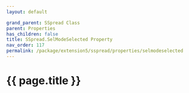 ```yaml
---
layout: default

grand_parent: SSpread Class
parent: Properties
has_children: false
title: SSpread.SelModeSelected Property
nav_order: 117
permalink: /package/extension5/sspread/properties/selmodeselected
---
```

# {{ page.title }}